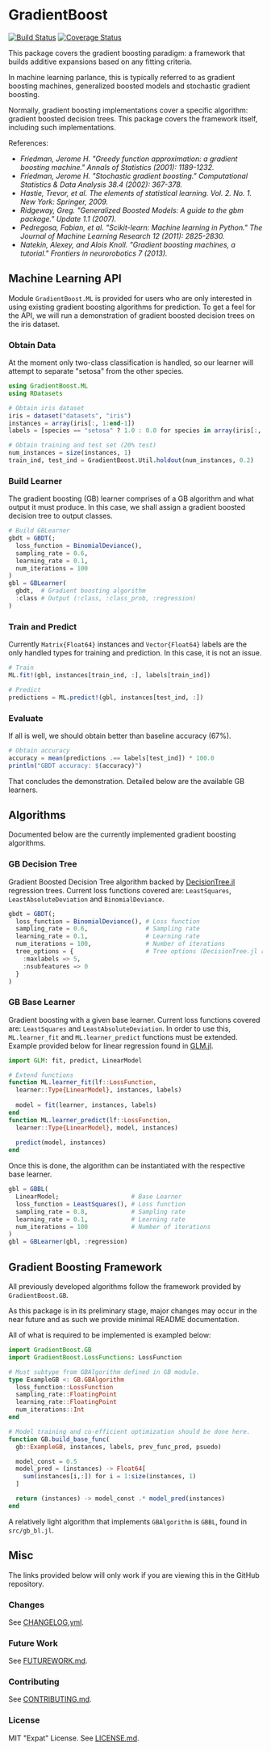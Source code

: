 # GradientBoost

[![Build Status](https://travis-ci.org/svs14/GradientBoost.jl.svg?branch=master)](https://travis-ci.org/svs14/GradientBoost.jl)
[![Coverage Status](https://coveralls.io/repos/svs14/GradientBoost.jl/badge.png?branch=master)](https://coveralls.io/r/svs14/GradientBoost.jl?branch=master)

This package covers the gradient boosting paradigm: a framework that builds
additive expansions based on any fitting criteria.

In machine learning parlance, this is typically referred to as
gradient boosting machines, generalized boosted models and stochastic gradient
boosting.

Normally, gradient boosting implementations cover a specific algorithm: gradient
boosted decision trees. This package covers the framework itself, including such
implementations.

References:

- <cite> Friedman, Jerome H. "Greedy function approximation: a gradient boosting
machine." Annals of Statistics (2001): 1189-1232. </cite>
- <cite> Friedman, Jerome H. "Stochastic gradient boosting." 
Computational Statistics & Data Analysis 38.4 (2002): 367-378. </cite>
- <cite> Hastie, Trevor, et al. The elements of statistical learning.
Vol. 2. No. 1. New York: Springer, 2009. </cite>
- <cite> Ridgeway, Greg. "Generalized Boosted Models: A guide to the gbm package."
Update 1.1 (2007). </cite>
- <cite> Pedregosa, Fabian, et al. "Scikit-learn: Machine learning in Python." 
The Journal of Machine Learning Research 12 (2011): 2825-2830. </cite>
- <cite> Natekin, Alexey, and Alois Knoll. 
"Gradient boosting machines, a tutorial." 
Frontiers in neurorobotics 7 (2013). </cite>

## Machine Learning API

Module `GradientBoost.ML` is provided for users who are only interested in 
using existing gradient boosting algorithms for prediction. 
To get a feel for the API, 
we will run a demonstration 
of gradient boosted decision trees on the iris dataset.

### Obtain Data

At the moment only two-class classification is handled, 
so our learner will attempt to separate "setosa" from the other species.
```julia
using GradientBoost.ML
using RDatasets

# Obtain iris dataset
iris = dataset("datasets", "iris")
instances = array(iris[:, 1:end-1])
labels = [species == "setosa" ? 1.0 : 0.0 for species in array(iris[:, end])]

# Obtain training and test set (20% test)
num_instances = size(instances, 1)
train_ind, test_ind = GradientBoost.Util.holdout(num_instances, 0.2)
```

### Build Learner

The gradient boosting (GB) learner comprises of a GB algorithm 
and what output it must produce. 
In this case, we shall assign a gradient boosted decision tree to output classes.
```julia
# Build GBLearner
gbdt = GBDT(;
  loss_function = BinomialDeviance(),
  sampling_rate = 0.6,
  learning_rate = 0.1,
  num_iterations = 100
)
gbl = GBLearner(
  gbdt,  # Gradient boosting algorithm
  :class # Output (:class, :class_prob, :regression)
)
```

### Train and Predict

Currently `Matrix{Float64}` instances and `Vector{Float64}` labels are 
the only handled types for training and prediction. 
In this case, it is not an issue.

```julia
# Train
ML.fit!(gbl, instances[train_ind, :], labels[train_ind])

# Predict
predictions = ML.predict!(gbl, instances[test_ind, :])
```

### Evaluate

If all is well, we should obtain better than baseline accuracy (67%).
```julia
# Obtain accuracy
accuracy = mean(predictions .== labels[test_ind]) * 100.0
println("GBDT accuracy: $(accuracy)")
```

That concludes the demonstration. Detailed below are the available GB learners.

## Algorithms

Documented below are the currently implemented gradient boosting algorithms.

### GB Decision Tree

Gradient Boosted Decision Tree algorithm backed by 
[DecisionTree.jl](https://github.com/bensadeghi/DecisionTree.jl#regression-example) 
regression trees. 
Current loss functions covered are: 
`LeastSquares`, `LeastAbsoluteDeviation` and `BinomialDeviance`.

```julia
gbdt = GBDT(;
  loss_function = BinomialDeviance(), # Loss function
  sampling_rate = 0.6,                # Sampling rate
  learning_rate = 0.1,                # Learning rate
  num_iterations = 100,               # Number of iterations
  tree_options = {                    # Tree options (DecisionTree.jl regressor)
    :maxlabels => 5,
    :nsubfeatures => 0
  }
)
```

### GB Base Learner

Gradient boosting with a given base learner. 
Current loss functions covered are: `LeastSquares` and `LeastAbsoluteDeviation`. 
In order to use this, 
`ML.learner_fit` and `ML.learner_predict` functions must be extended.
Example provided below for linear regression found in 
[GLM.jl](https://github.com/JuliaStats/GLM.jl).
```julia
import GLM: fit, predict, LinearModel

# Extend functions
function ML.learner_fit(lf::LossFunction, 
  learner::Type{LinearModel}, instances, labels)
  
  model = fit(learner, instances, labels)
end
function ML.learner_predict(lf::LossFunction,
  learner::Type{LinearModel}, model, instances)
  
  predict(model, instances)
end
```

Once this is done, 
the algorithm can be instantiated with the respective base learner.
```julia
gbl = GBBL(
  LinearModel;                    # Base Learner
  loss_function = LeastSquares(), # Loss function
  sampling_rate = 0.8,            # Sampling rate
  learning_rate = 0.1,            # Learning rate
  num_iterations = 100            # Number of iterations
)
gbl = GBLearner(gbl, :regression)
```

## Gradient Boosting Framework

All previously developed algorithms follow the framework 
provided by `GradientBoost.GB`. 

As this package is in its preliminary stage, 
major changes may occur in the near future and as such 
we provide minimal README documentation.

All of what is required to be implemented is exampled below:
```julia
import GradientBoost.GB
import GradientBoost.LossFunctions: LossFunction

# Must subtype from GBAlgorithm defined in GB module.
type ExampleGB <: GB.GBAlgorithm
  loss_function::LossFunction
  sampling_rate::FloatingPoint
  learning_rate::FloatingPoint
  num_iterations::Int
end

# Model training and co-efficient optimization should be done here.
function GB.build_base_func(
  gb::ExampleGB, instances, labels, prev_func_pred, psuedo)

  model_const = 0.5
  model_pred = (instances) -> Float64[
    sum(instances[i,:]) for i = 1:size(instances, 1)
  ]

  return (instances) -> model_const .* model_pred(instances)
end
```

A relatively light algorithm 
that implements `GBAlgorithm` is `GBBL`, found in `src/gb_bl.jl`.

## Misc

The links provided below will only work if you are viewing this in the GitHub repository.

### Changes

See [CHANGELOG.yml](CHANGELOG.yml).

### Future Work

See [FUTUREWORK.md](FUTUREWORK.md).

### Contributing

See [CONTRIBUTING.md](CONTRIBUTING.md).

### License

MIT "Expat" License. See [LICENSE.md](LICENSE.md).
